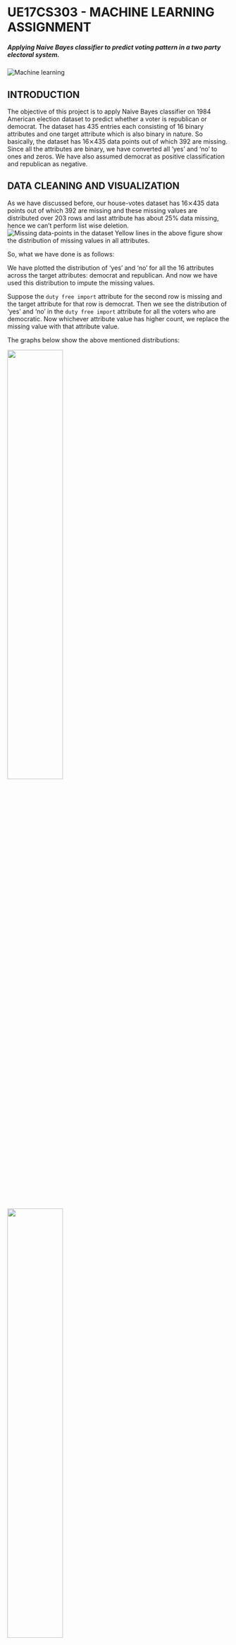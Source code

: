# UE17CS303 - MACHINE LEARNING ASSIGNMENT
##### Applying Naive Bayes classifier to predict voting pattern in a two party electoral system.
![Machine learning](./images/machine-learning.png)

## INTRODUCTION
The objective of this project is to apply Naive Bayes classifier on 1984 American election dataset to predict whether a voter is republican or democrat. The dataset has 435 entries each consisting of 16 binary attributes and one target attribute which is also binary in nature. So basically, the dataset has 16⨯435 data points out of which 392 are missing. Since all the attributes are binary, we have converted all ‘yes’ and ‘no’ to ones and zeros. We have also assumed democrat as positive classification and republican as negative.

## DATA CLEANING AND VISUALIZATION
As we have discussed before, our house-votes dataset has 16⨯435 data points out of which 392 are missing and these missing values are distributed over 203 rows and last attribute has about 25% data missing, hence we can’t perform list wise deletion.
![Missing data-points in the dataset](./images/missing-datapoints-in-the-dataset.png)
Yellow lines in the above figure show the distribution of missing values in all attributes.

So, what we have done is as follows:

We have plotted the distribution of ‘yes’ and ‘no’ for all the 16 attributes across the target attributes: democrat and republican. And now we have used this distribution to impute the missing values.

Suppose the `duty free import` attribute for the second row is missing and the target attribute for that row is democrat. Then we see the distribution of ‘yes’ and ‘no’ in the `duty free import` attribute for all the voters who are democratic. Now whichever attribute value has higher count, we replace the missing value with that attribute value.

The graphs below show the above mentioned distributions:

<img src="./images/adoption-of-the-budget-resolution.png" width="50%" height="50%"/>
<img src="./images/aid-to-nicaraguan-contras.png" width="50%" height="50%"/>
<img src="./images/anti-satellite-test-ban.png" width="50%" height="50%"/>
<img \src="./images/crime.png" width="50%" height="50%"/>
<img src="./images/duty-free-exports.png" width="50%" height="50%"/>
<img src="./images/education-spending.png" width="50%" height="50%"/>
<img src="./images/el-salvador-aid.png" width="50%" height="50%"/>
<img src="./images/export-administration-act-south-africa.png" width="50%" height="50%"/>
<img src="./images/handicapped-infants.png" width="50%" height="50%"/>
<img src="./images/immigration.png" width="50%" height="50%"/>
<img src="./images/religious-groups-in-schools.png" width="50%" height="50%"/>
<img src="./images/superfund-right-to-sue.png" width="50%" height="50%"/>
<img src="./images/synfuels-corporation-cutback.png" width="50%" height="50%"/>
<img src="./images/water-project-cost-sharing.png" width="50%" height="50%"/>
<img src="./images/mx-missile.png" width="50%" height="50%"/>

## IMPLEMENTATION OF NAIVE BAYES CLASSIFIER AND 5-FOLD CROSS VALIDATION
For implementing 5-fold cross validation, we have divided the dataset into 5 bins and in each of the 5 iterations, one bin is used as test-set and remaining four are used as train-set.
[Naive Bayes Classifier](https://en.wikipedia.org/wiki/Naive_Bayes_classifier) is a probabilistic classifier based on Bayes theorem which uses both conditional probability and simple probability and is given by:

<p>
    <!-- https://latex.codecogs.com/png.latex?\dpi{400}\normalsize%20P(h|D)=\frac{P(D|h)P(h)}{P(D)} -->
    <img src="./images/bayes-theoram.png" width=250>
</p>
<p>
    <!-- https://latex.codecogs.com/png.latex?\dpi{400}\normalsize%20P(h|D)\hspace{1mm}=\hspace{1mm}probability\hspace{1mm}of\hspace{1mm}$h$\hspace{1mm}given\hspace{1mm}$D$\hspace{1mm} -->
    <img src="./images/bayes-theoram-3.png" width=400>
</p>
<p>
    <!-- https://latex.codecogs.com/png.latex?\dpi{400}\normalsize%20P(D|h)\hspace{1mm}=\hspace{1mm}probability\hspace{1mm}of\hspace{1mm}$D$\hspace{1mm}given\hspace{1mm}$h$\hspace{1mm} -->
    <img src="./images/bayes-theoram-2.png" width=400>
</p>
<p>
    <!-- https://latex.codecogs.com/png.latex?\dpi{400}\normalsize%20P(h)\hspace{1mm}=\hspace{1mm}prior\hspace{1mm}probability\hspace{1mm}of\hspace{1mm}hypothesis\hspace{1mm}$h$\hspace{1mm} -->
    <img src="./images/bayes-theoram-1.png" width=450>
</p>
<p>
    <!-- https://latex.codecogs.com/png.latex?\dpi{400}\normalsize%20P(D)\hspace{1mm}=\hspace{1mm}prior\hspace{1mm}probability\hspace{1mm}of\hspace{1mm}hypothesis\hspace{1mm}$D$\hspace{1mm} -->
    <img src="./images/bayes-theoram-4.png" width=450>
</p>

Both conditional and simple probability used in the Naïve Bayes classifier above is calculated by following functions:

![Simple probability](./images/simple-probablity.png)

![Conditional probability](./images/conditional-probablity.png)

Since we have 16 input attributes and 1 target attribute and both of them can take binary values, hence the likelihood we will be the multiplication of probability of any 16 combinations out of 64 possible combinations in total. The conditional probability for these 64 combinations is calculated by following code segment (where probability_data is the list storing probability for 64 combinations):
![Hmap calculation](./images/hmap-calculation.png)

## CONCLUSION AND ITS ANALYSIS
The dataset used for training the Naïve Bayes classifier is randomized in every run, hence the metrics used for measuring the performance has the following range:
1. Accuracy : 91% to 92%
2. Precision : 95% to 96%
3. Recall : 89% to 91%
4. Specificity : 92% to 94%
5. F1 score : 0.92 to 0.93
The following graphs show the metrics for a random run of the code for all the five iterations:
<img src="./images/confusion_matrix0.png" width=500><img src="./images/confusion_matrix1.png" width=500>
<img src="./images/confusion_matrix2.png" width=500>
<img src="./images/confusion_matrix3.png" width=500>
<img src="./images/confusion_matrix4.png" width=500>

